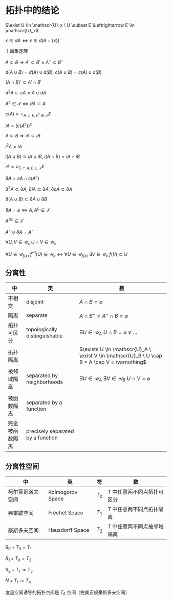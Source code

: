 # 拓扑中的结论

$\exist U \in \mathscr{U}_x \ U \subset E \Leftrightarrow E \in \mathscr{U}_x$



$x \in dA \Leftrightarrow x \in d(A - \{x\})$



十四集定理



$A \subset B \Rightarrow A' \subset B' \wedge A^- \subset B^-$

$d(A \cup B) = d(A) \cup d(B),\ c(A \cup B) = c(A) \cup c(B)$

$(A \cap B)' \subset A' \cap B'$

$d^2A \subset cA = A \cup dA$

$A^c \in \mathscr{T} \Leftrightarrow dA \subset A$

$c(A) = \cap_{A \subset E, E^c \in \mathscr{T}}E$



$iA = (c(A^c))^c$

$A \subset B \Rightarrow iA \subset iB$

$i^2A = iA$

$i(A \cup B) \supset iA \cup iB,\ i(A \cap B) = iA \cap iB$

$iA = \cup_{E \subset A, E \in \mathscr{T}}E$



$\partial A = cA \cap c(A^c)$

$\partial^2A \subset \partial A,\ \partial iA \subset \partial A,\ \partial cA \subset \partial A$

$\partial(A \cup B) \subset \partial A \cup \partial B$

$\partial A = \varnothing \Leftrightarrow A,A^c \in \mathscr{T}$

$A^{\partial c} \in \mathscr{T}$

$A^\circ \cup \partial A = A^-$



$\forall U, V \in \mathscr{U}_x \ U \cap V \in \mathscr{U}_x$



$\forall U \in \mathscr{U}_{f(x)} \ f^{-1}(U) \in \mathscr{U}_x \Leftrightarrow \forall U \in \mathscr{U}_{f(x)} \ \exists V \in \mathscr{U}_x \ f(V) \subset U$



## 分离性

| 中             | 英                                         | 数                                                           |
| -------------- | ------------------------------------------ | ------------------------------------------------------------ |
| 不相交         | $\text{disjoint}$                          | $A \cap B =\varnothing$                                      |
| 隔离           | $\text{separate}$                          | $A \cap B^- = A^- \cap B = \varnothing$                      |
| 拓扑可区分     | $\text{topologically distinguishable}$     | $\exists U \in \mathscr{U}_A \ U \cap B = \varnothing \vee \dots$ |
| 拓扑隔离       |                                            | $\exists U \in \mathscr{U}_A \ \exist V \in \mathscr{U}_B \ U \cap B = A \cap V = \varnothing$ |
| 被邻域隔离     | $\text{separated by neighborhoods}$        | $\exists U \in \mathscr{U}_A \ \exists V \in \mathscr{U}_B \ U \cap V = \varnothing$ |
|                |                                            |                                                              |
| 被函数隔离     | $\text{separated by a function}$           |                                                              |
| 完全被函数隔离 | $\text{precisely separated by a function}$ |                                                              |

## 分离性空间

| 中               | 英                        | 符    | 数                           |
| ---------------- | ------------------------- | ----- | ---------------------------- |
| 柯尔莫哥洛夫空间 | $\text{Kolmogorov Space}$ | $T_0$ | $T$ 中任意两不同点拓扑可区分 |
| 弗雷歇空间       | $\text{Fréchet Space}$    | $T_1$ | $T$ 中任意两不同点拓扑隔离   |
| 豪斯多夫空间     | $\text{Hausdorff Space}$  | $T_2$ | $T$ 中任意两不同点被邻域隔离 |

$R_0 + T_0 = T_1$

$R_1 + T_0 = T_2$

$R_2 + T_1 := T_3$

$N + T_1 := T_4$

度量空间诱导的拓扑空间是 $T_6$ 空间（完美正规豪斯多夫空间）

